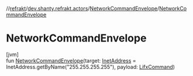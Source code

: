 //[refrakt](../../../index.md)/[dev.shanty.refrakt.actors](../index.md)/[NetworkCommandEnvelope](index.md)/[NetworkCommandEnvelope](-network-command-envelope.md)

# NetworkCommandEnvelope

[jvm]\
fun [NetworkCommandEnvelope](-network-command-envelope.md)(target: [InetAddress](https://docs.oracle.com/javase/8/docs/api/java/net/InetAddress.html) = InetAddress.getByName(&quot;255.255.255.255&quot;), payload: [LifxCommand](../../dev.shanty.refrakt.messages/-lifx-command/index.md))
